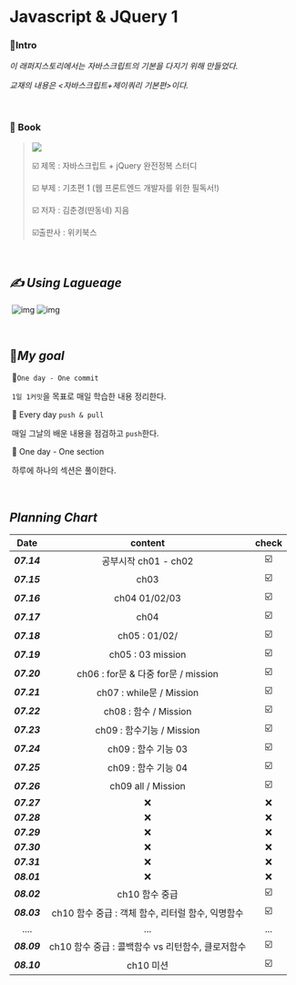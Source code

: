 # Javascript & JQuery 1 <Basic>

### :gem:Intro

_이 래퍼지스토리에서는 자바스크립트의 기본을 다지기 위해 만들었다._ 

_교재의 내용은 <자바스크립트+제이쿼리 기본편>이다._

<br>

###  📝 Book

> ![](http://image.yes24.com/goods/22307293/M)	
>
>  :ballot_box_with_check: 제목 : 자바스크립트 + jQuery 완전정복 스터디
>
>  :ballot_box_with_check: ​부제 :  기초편 1 (웹 프론트엔드 개발자를 위한 필독서!)
>
> :ballot_box_with_check: ​저자 : 김춘경(딴동네) 지음
>
>  :ballot_box_with_check: ​출판사 : 위키북스

<br>

## _✍ Using Lagueage_

​	 ![img](https://camo.githubusercontent.com/191ebf05d804f7a2e9235f1428fb0f748930ac1d3c4890fa1232f993793ed0bf/68747470733a2f2f696d672e736869656c64732e696f2f62616467652f4a6176617363726970742d4637444631453f7374796c653d666c61742d737175617265266c6f676f3d6a617661736372697074266c6f676f436f6c6f723d7768697465) ![img](https://camo.githubusercontent.com/65d66f7606146121eb6565a9a335a7adb916ec6e9940ee2c63b24056f104e632/68747470733a2f2f696d672e736869656c64732e696f2f62616467652f68746d6c352d4533344632363f7374796c653d666c61742d737175617265266c6f676f3d68746d6c35266c6f676f436f6c6f723d7768697465)

<br>

## :dart:_My goal_

​	📌`One day - One commit`

​			`1일 1커밋`을 목표로 매일 학습한 내용 정리한다.

​	📌 Every day `push & pull`

​			매일 그날의 배운 내용을 점검하고 `push`한다.

​	📌 One day  - One section

​			하루에 하나의 섹션은 풀이한다.

<br>

## _Planning Chart_

|    Date     |                      content                      |          check          |
| :---------: | :-----------------------------------------------: | :---------------------: |
| ***07.14*** |               공부시작 ch01 - ch02                | :ballot_box_with_check: |
| ***07.15*** |                       ch03                        | :ballot_box_with_check: |
| ***07.16*** |                   ch04 01/02/03                   | :ballot_box_with_check: |
| ***07.17*** |                       ch04                        | :ballot_box_with_check: |
| ***07.18*** |                   ch05 : 01/02/                   | :ballot_box_with_check: |
| ***07.19*** |                 ch05 : 03 mission                 | :ballot_box_with_check: |
| ***07.20*** |        ch06 : for문 & 다중 for문 / mission        | :ballot_box_with_check: |
| ***07.21*** |             ch07 : while문 / Mission              | :ballot_box_with_check: |
| ***07.22*** |               ch08 : 함수 / Mission               | :ballot_box_with_check: |
| ***07.23*** |             ch09 : 함수기능 / Mission             | :ballot_box_with_check: |
| ***07.24*** |                ch09 : 함수 기능 03                | :ballot_box_with_check: |
| ***07.25*** |                ch09 : 함수 기능 04                | :ballot_box_with_check: |
| ***07.26*** |                ch09 all / Mission                 | :ballot_box_with_check: |
| ***07.27*** |                        :x:                        |           :x:           |
| ***07.28*** |                        :x:                        |           :x:           |
| ***07.29*** |                        :x:                        |           :x:           |
| ***07.30*** |                        :x:                        |           :x:           |
| ***07.31*** |                        :x:                        |           :x:           |
| ***08.01*** |                        :x:                        |           :x:           |
| ***08.02*** |                  ch10 함수 중급                   | :ballot_box_with_check: |
| ***08.03*** | ch10 함수 중급 : 객체 함수, 리터럴 함수, 익명함수 | :ballot_box_with_check: |
|    ....     |                        ...                        |           ...           |
| ***08.09*** | ch10 함수 중급 : 콜백함수 vs 리턴함수, 클로저함수 | :ballot_box_with_check: |
| ***08.10*** |                     ch10 미션                     | :ballot_box_with_check: |

<br>



